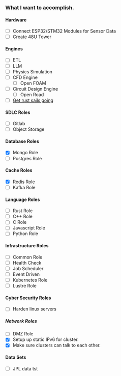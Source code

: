 ### What I want to accomplish.
#### Hardware
- [ ] Connect ESP32/STM32 Modules for Sensor Data
- [ ] Create 48U Tower
#### Engines
- [ ] ETL
- [ ] LLM
- [ ] Physics Simulation
- [ ] CFD Engine
  - [ ] Open FOAM
- [ ] Circuit Design Engine
  - [ ] Open Road
- [ ] [Get rust sails going](https://lakesail.com/)
#### SDLC Roles
- [ ] Gitlab
- [ ] Object Storage
#### Database Roles
- [X] Mongo Role
- [ ] Postgres Role
#### Cache Roles
- [X] Redis Role
- [ ] Kafka Role
#### Language Roles
- [ ] Rust Role
- [ ] C++ Role
- [ ] C Role
- [ ] Javascript Role
- [ ] Python Role
#### Infrastructure Roles
- [ ] Common Role
- [ ] Health Check
- [ ] Job Scheduler
- [ ] Event Driven
- [ ] Kubernetes Role
- [ ] Lustre Role
#### Cyber Security Roles
- [ ] Harden linux servers
##### Network Roles
- [ ] DMZ Role
- [X] Setup up static IPv6 for cluster.
- [X] Make sure clusters can talk to each other.
#### Data Sets
- [ ] JPL data tst
